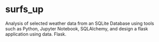 # surfs_up
Analysis of selected weather data from an SQLite Database using tools such as Python, Jupyter Notebook, SQLAlchemy, and design a flask application using data. Flask.
